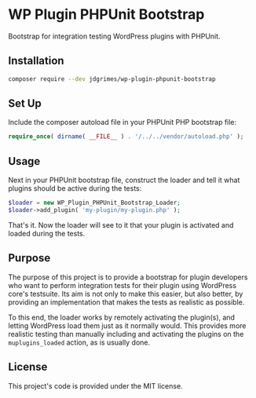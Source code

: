 # WP Plugin PHPUnit Bootstrap

Bootstrap for integration testing WordPress plugins with PHPUnit.

## Installation

```bash
composer require --dev jdgrimes/wp-plugin-phpunit-bootstrap
```

## Set Up

Include the composer autoload file in your PHPUnit PHP bootstrap file:

```php
require_once( dirname( __FILE__ ) . '/../../vendor/autoload.php' );
```

## Usage

Next in your PHPUnit bootstrap file, construct the loader and tell it what plugins
should be active during the tests:

```php
$loader = new WP_Plugin_PHPUnit_Bootstrap_Loader;
$loader->add_plugin( 'my-plugin/my-plugin.php' );
```

That's it. Now the loader will see to it that your plugin is activated and loaded
during the tests.

## Purpose

The purpose of this project is to provide a bootstrap for plugin developers who want
to perform integration tests for their plugin using WordPress core's testsuite. Its
aim is not only to make this easier, but also better, by providing an implementation
that makes the tests as realistic as possible.

To this end, the loader works by remotely activating the plugin(s), and letting
WordPress load them just as it normally would. This provides more realistic testing
than manually including and activating the plugins on the `muplugins_loaded` action,
as is usually done.

## License

This project's code is provided under the MIT license.
